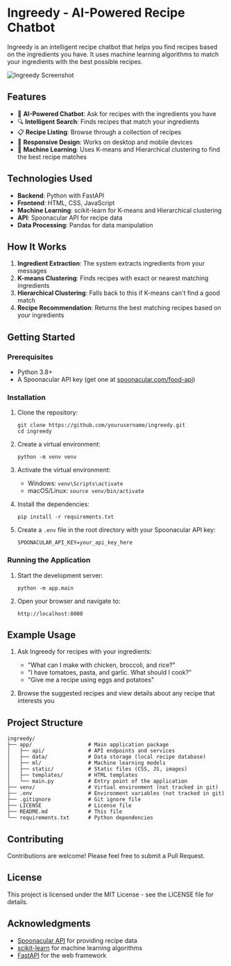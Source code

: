 # Ingreedy - AI-Powered Recipe Chatbot

Ingreedy is an intelligent recipe chatbot that helps you find recipes based on the ingredients you have. It uses machine learning algorithms to match your ingredients with the best possible recipes.

![Ingreedy Screenshot](docs/ingreedy-screenshot.png)

## Features

- 🤖 **AI-Powered Chatbot**: Ask for recipes with the ingredients you have
- 🔍 **Intelligent Search**: Finds recipes that match your ingredients
- 📋 **Recipe Listing**: Browse through a collection of recipes
- 📱 **Responsive Design**: Works on desktop and mobile devices
- 🧠 **Machine Learning**: Uses K-means and Hierarchical clustering to find the best recipe matches

## Technologies Used

- **Backend**: Python with FastAPI
- **Frontend**: HTML, CSS, JavaScript
- **Machine Learning**: scikit-learn for K-means and Hierarchical clustering
- **API**: Spoonacular API for recipe data
- **Data Processing**: Pandas for data manipulation

## How It Works

1. **Ingredient Extraction**: The system extracts ingredients from your messages
2. **K-means Clustering**: Finds recipes with exact or nearest matching ingredients
3. **Hierarchical Clustering**: Falls back to this if K-means can't find a good match
4. **Recipe Recommendation**: Returns the best matching recipes based on your ingredients

## Getting Started

### Prerequisites

- Python 3.8+
- A Spoonacular API key (get one at [spoonacular.com/food-api](https://spoonacular.com/food-api))

### Installation

1. Clone the repository:
   ```
   git clone https://github.com/yourusername/ingreedy.git
   cd ingreedy
   ```

2. Create a virtual environment:
   ```
   python -m venv venv
   ```

3. Activate the virtual environment:
   - Windows: `venv\Scripts\activate`
   - macOS/Linux: `source venv/bin/activate`

4. Install the dependencies:
   ```
   pip install -r requirements.txt
   ```

5. Create a `.env` file in the root directory with your Spoonacular API key:
   ```
   SPOONACULAR_API_KEY=your_api_key_here
   ```

### Running the Application

1. Start the development server:
   ```
   python -m app.main
   ```

2. Open your browser and navigate to:
   ```
   http://localhost:8000
   ```

## Example Usage

1. Ask Ingreedy for recipes with your ingredients:
   - "What can I make with chicken, broccoli, and rice?"
   - "I have tomatoes, pasta, and garlic. What should I cook?"
   - "Give me a recipe using eggs and potatoes"

2. Browse the suggested recipes and view details about any recipe that interests you

## Project Structure

```
ingreedy/
├── app/                  # Main application package
│   ├── api/              # API endpoints and services
│   ├── data/             # Data storage (local recipe database)
│   ├── ml/               # Machine learning models
│   ├── static/           # Static files (CSS, JS, images)
│   ├── templates/        # HTML templates
│   └── main.py           # Entry point of the application
├── venv/                 # Virtual environment (not tracked in git)
├── .env                  # Environment variables (not tracked in git)
├── .gitignore            # Git ignore file
├── LICENSE               # License file
├── README.md             # This file
└── requirements.txt      # Python dependencies
```

## Contributing

Contributions are welcome! Please feel free to submit a Pull Request.

## License

This project is licensed under the MIT License - see the LICENSE file for details.

## Acknowledgments

- [Spoonacular API](https://spoonacular.com/food-api) for providing recipe data
- [scikit-learn](https://scikit-learn.org/) for machine learning algorithms
- [FastAPI](https://fastapi.tiangolo.com/) for the web framework 
